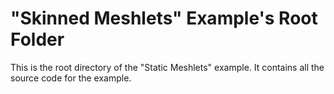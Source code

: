 # "Skinned Meshlets" Example's Root Folder

This is the root directory of the "Static Meshlets" example. It contains all the source code for the example. 

